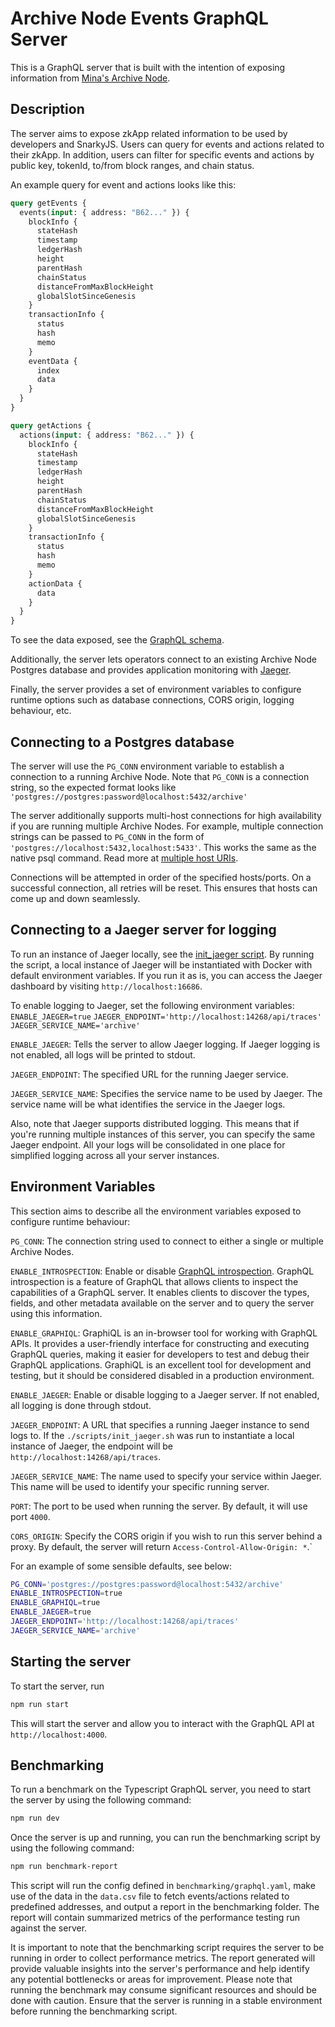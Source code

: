# Archive Node Events GraphQL Server

This is a GraphQL server that is built with the intention of exposing information from [Mina's Archive Node](https://docs.minaprotocol.com/node-operators/archive-node).

## Description

The server aims to expose zkApp related information to be used by developers and SnarkyJS. Users can query for events and actions related to their zkApp. In addition, users can filter for specific events and actions by public key, tokenId, to/from block ranges, and chain status.

An example query for event and actions looks like this:

```graphql
query getEvents {
  events(input: { address: "B62..." }) {
    blockInfo {
      stateHash
      timestamp
      ledgerHash
      height
      parentHash
      chainStatus
      distanceFromMaxBlockHeight
      globalSlotSinceGenesis
    }
    transactionInfo {
      status
      hash
      memo
    }
    eventData {
      index
      data
    }
  }
}

query getActions {
  actions(input: { address: "B62..." }) {
    blockInfo {
      stateHash
      timestamp
      ledgerHash
      height
      parentHash
      chainStatus
      distanceFromMaxBlockHeight
      globalSlotSinceGenesis
    }
    transactionInfo {
      status
      hash
      memo
    }
    actionData {
      data
    }
  }
}
```

To see the data exposed, see the [GraphQL schema](./src/schema.ts).

Additionally, the server lets operators connect to an existing Archive Node Postgres database and provides application monitoring with [Jaeger](https://github.com/jaegertracing/jaeger).

Finally, the server provides a set of environment variables to configure runtime options such as database connections, CORS origin, logging behaviour, etc.

## Connecting to a Postgres database

The server will use the `PG_CONN` environment variable to establish a connection to a running Archive Node. Note that `PG_CONN` is a connection string, so the expected format looks like `'postgres://postgres:password@localhost:5432/archive'`

The server additionally supports multi-host connections for high availability if you are running multiple Archive Nodes. For example, multiple connection strings can be passed to `PG_CONN` in the form of `'postgres://localhost:5432,localhost:5433'`. This works the same as the native psql command. Read more at [multiple host URIs](https://www.postgresql.org/docs/13/libpq-connect.html#LIBPQ-MULTIPLE-HOSTS).

Connections will be attempted in order of the specified hosts/ports. On a successful connection, all retries will be reset. This ensures that hosts can come up and down seamlessly.

## Connecting to a Jaeger server for logging

To run an instance of Jaeger locally, see the [init_jaeger script](./scripts/init_jaeger.sh). By running the script, a local instance of Jaeger will be instantiated with Docker with default environment variables. If you run it as is, you can access the Jaeger dashboard by visiting `http://localhost:16686`.

To enable logging to Jaeger, set the following environment variables:
`ENABLE_JAEGER=true`
`JAEGER_ENDPOINT='http://localhost:14268/api/traces'`
`JAEGER_SERVICE_NAME='archive'`

`ENABLE_JAEGER`: Tells the server to allow Jaeger logging. If Jaeger logging is not enabled, all logs will be printed to stdout.

`JAEGER_ENDPOINT`: The specified URL for the running Jaeger service.

`JAEGER_SERVICE_NAME`: Specifies the service name to be used by Jaeger. The service name will be what identifies the service in the Jaeger logs.

Also, note that Jaeger supports distributed logging. This means that if you're running multiple instances of this server, you can specify the same Jaeger endpoint. All your logs will be consolidated in one place for simplified logging across all your server instances.

## Environment Variables

This section aims to describe all the environment variables exposed to configure runtime behaviour:

`PG_CONN`: The connection string used to connect to either a single or multiple Archive Nodes.

`ENABLE_INTROSPECTION`: Enable or disable [GraphQL introspection](https://graphql.org/learn/introspection/). GraphQL introspection is a feature of GraphQL that allows clients to inspect the capabilities of a GraphQL server. It enables clients to discover the types, fields, and other metadata available on the server and to query the server using this information.

`ENABLE_GRAPHIQL`: GraphiQL is an in-browser tool for working with GraphQL APIs. It provides a user-friendly interface for constructing and executing GraphQL queries, making it easier for developers to test and debug their GraphQL applications. GraphiQL is an excellent tool for development and testing, but it should be considered disabled in a production environment.

`ENABLE_JAEGER`: Enable or disable logging to a Jaeger server. If not enabled, all logging is done through stdout.

`JAEGER_ENDPOINT`: A URL that specifies a running Jaeger instance to send logs to. If the `./scripts/init_jaeger.sh` was run to instantiate a local instance of Jaeger, the endpoint will be `http://localhost:14268/api/traces`.

`JAEGER_SERVICE_NAME`: The name used to specify your service within Jaeger. This name will be used to identify your specific running server.

`PORT`: The port to be used when running the server. By default, it will use port `4000`.

`CORS_ORIGIN`: Specify the CORS origin if you wish to run this server behind a proxy. By default, the server will return `Access-Control-Allow-Origin: *`.`

For an example of some sensible defaults, see below:

```sh
PG_CONN='postgres://postgres:password@localhost:5432/archive'
ENABLE_INTROSPECTION=true
ENABLE_GRAPHIQL=true
ENABLE_JAEGER=true
JAEGER_ENDPOINT='http://localhost:14268/api/traces'
JAEGER_SERVICE_NAME='archive'
```

## Starting the server

To start the server, run

```sh
npm run start
```

This will start the server and allow you to interact with the GraphQL API at `http://localhost:4000`.

## Benchmarking

To run a benchmark on the Typescript GraphQL server, you need to start the server by using the following command:

```sh
npm run dev
```

Once the server is up and running, you can run the benchmarking script by using the following command:

```sh
npm run benchmark-report
```

This script will run the config defined in `benchmarking/graphql.yaml`, make use of the data in the `data.csv` file to fetch events/actions related to predefined addresses, and output a report in the benchmarking folder. The report will contain summarized metrics of the performance testing run against the server.

It is important to note that the benchmarking script requires the server to be running in order to collect performance metrics. The report generated will provide valuable insights into the server's performance and help identify any potential bottlenecks or areas for improvement. Please note that running the benchmark may consume significant resources and should be done with caution. Ensure that the server is running in a stable environment before running the benchmarking script.

